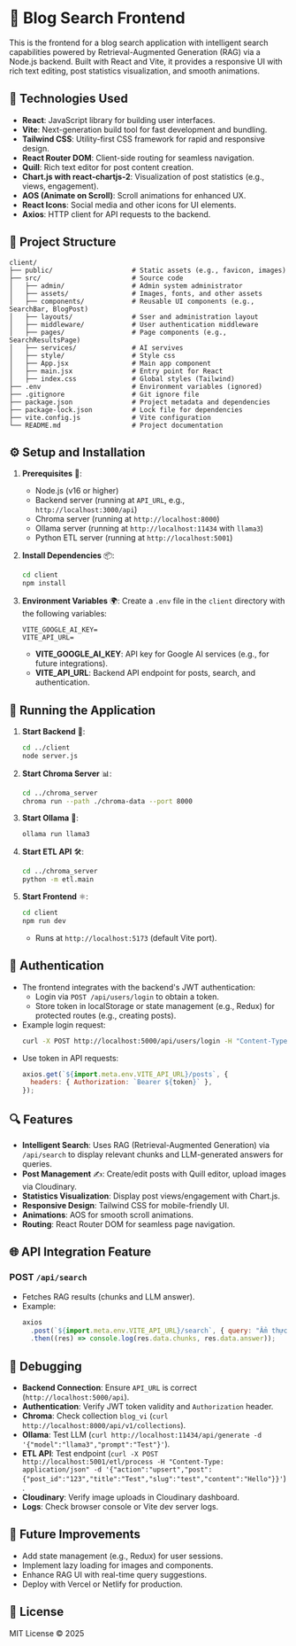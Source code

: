 # 📌 Blog Search Frontend

This is the frontend for a blog search application with intelligent search capabilities powered by Retrieval-Augmented Generation (RAG) via a Node.js backend. Built with React and Vite, it provides a responsive UI with rich text editing, post statistics visualization, and smooth animations.

## 🚀 Technologies Used

- **React**: JavaScript library for building user interfaces.
- **Vite**: Next-generation build tool for fast development and bundling.
- **Tailwind CSS**: Utility-first CSS framework for rapid and responsive design.
- **React Router DOM**: Client-side routing for seamless navigation.
- **Quill**: Rich text editor for post content creation.
- **Chart.js with react-chartjs-2**: Visualization of post statistics (e.g., views, engagement).
- **AOS (Animate on Scroll)**: Scroll animations for enhanced UX.
- **React Icons**: Social media and other icons for UI elements.
- **Axios**: HTTP client for API requests to the backend.

## 📂 Project Structure

```
client/
├── public/                    # Static assets (e.g., favicon, images)
├── src/                       # Source code
│   ├── admin/                 # Admin system administrator
│   ├── assets/                # Images, fonts, and other assets
│   ├── components/            # Reusable UI components (e.g., SearchBar, BlogPost)
│   ├── layouts/               # Sser and administration layout
│   ├── middleware/            # User authentication middleware
│   ├── pages/                 # Page components (e.g., SearchResultsPage)
│   ├── services/              # AI servives
│   ├── style/                 # Style css
│   ├── App.jsx                # Main app component
│   ├── main.jsx               # Entry point for React
│   ├── index.css              # Global styles (Tailwind)
├── .env                       # Environment variables (ignored)
├── .gitignore                 # Git ignore file
├── package.json               # Project metadata and dependencies
├── package-lock.json          # Lock file for dependencies
├── vite.config.js             # Vite configuration
└── README.md                  # Project documentation
```

## ⚙️ Setup and Installation

1. **Prerequisites** 🔧:

   - Node.js (v16 or higher)
   - Backend server (running at `API_URL`, e.g., `http://localhost:3000/api`)
   - Chroma server (running at `http://localhost:8000`)
   - Ollama server (running at `http://localhost:11434` with `llama3`)
   - Python ETL server (running at `http://localhost:5001`)

2. **Install Dependencies** 📦:

   ```bash
   cd client
   npm install
   ```

3. **Environment Variables** 🌍:
   Create a `.env` file in the `client` directory with the following variables:

   ```env
   VITE_GOOGLE_AI_KEY=
   VITE_API_URL=
   ```

   - **VITE_GOOGLE_AI_KEY**: API key for Google AI services (e.g., for future integrations).
   - **VITE_API_URL**: Backend API endpoint for posts, search, and authentication.

## 🏃 Running the Application

1. **Start Backend** 🚀:

   ```bash
   cd ../client
   node server.js
   ```

2. **Start Chroma Server** 📊:

   ```bash
   cd ../chroma_server
   chroma run --path ./chroma-data --port 8000
   ```

3. **Start Ollama** 🤖:

   ```bash
   ollama run llama3
   ```

4. **Start ETL API** 🛠️:

   ```bash
   cd ../chroma_server
   python -m etl.main
   ```

5. **Start Frontend** ⚛️:
   ```bash
   cd client
   npm run dev
   ```
   - Runs at `http://localhost:5173` (default Vite port).

## 🔐 Authentication

- The frontend integrates with the backend's JWT authentication:
  - Login via `POST /api/users/login` to obtain a token.
  - Store token in localStorage or state management (e.g., Redux) for protected routes (e.g., creating posts).
- Example login request:
  ```bash
  curl -X POST http://localhost:5000/api/users/login -H "Content-Type: application/json" -d '{"email":"user@example.com","password":"password123"}'
  ```
- Use token in API requests:
  ```javascript
  axios.get(`${import.meta.env.VITE_API_URL}/posts`, {
    headers: { Authorization: `Bearer ${token}` },
  });
  ```

## 🔍 Features

- **Intelligent Search**: Uses RAG (Retrieval-Augmented Generation) via `/api/search` to display relevant chunks and LLM-generated answers for queries.
- **Post Management** ✍️: Create/edit posts with Quill editor, upload images via Cloudinary.
- **Statistics Visualization**: Display post views/engagement with Chart.js.
- **Responsive Design**: Tailwind CSS for mobile-friendly UI.
- **Animations**: AOS for smooth scroll animations.
- **Routing**: React Router DOM for seamless page navigation.

## 🌐 API Integration Feature

### POST `/api/search`

- Fetches RAG results (chunks and LLM answer).
- Example:
  ```javascript
  axios
    .post(`${import.meta.env.VITE_API_URL}/search`, { query: "Ẩm thực Hà Nội" })
    .then((res) => console.log(res.data.chunks, res.data.answer));
  ```

## 🐞 Debugging

- **Backend Connection**: Ensure `API_URL` is correct (`http://localhost:5000/api`).
- **Authentication**: Verify JWT token validity and `Authorization` header.
- **Chroma**: Check collection `blog_vi` (`curl http://localhost:8000/api/v1/collections`).
- **Ollama**: Test LLM (`curl http://localhost:11434/api/generate -d '{"model":"llama3","prompt":"Test"}'`).
- **ETL API**: Test endpoint (`curl -X POST http://localhost:5001/etl/process -H "Content-Type: application/json" -d '{"action":"upsert","post":{"post_id":"123","title":"Test","slug":"test","content":"Hello"}}'`).
- **Cloudinary**: Verify image uploads in Cloudinary dashboard.
- **Logs**: Check browser console or Vite dev server logs.

## 🔮 Future Improvements

- Add state management (e.g., Redux) for user sessions.
- Implement lazy loading for images and components.
- Enhance RAG UI with real-time query suggestions.
- Deploy with Vercel or Netlify for production.

## 📜 License

MIT License © 2025
